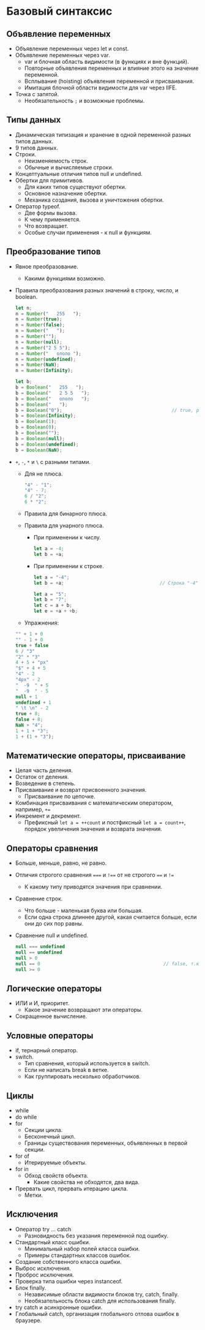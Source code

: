 # Базовый синтаксис

## Объявление переменных

* Объявление переменных через let и const.
* Объявление переменных через var.
  * var и блочная область видимости (в функциях и вне функций).
  * Повторные объявления переменных и влияние этого на значение переменной.
  * Всплывание (hoisting) объявления переменной и присваивания.
  * Имитация блочной области видимости для var через IIFE.
* Точка с запятой.
  * Необязательность `;` и возможные проблемы.

## Типы данных

* Динамическая типизация и хранение в одной переменной разных типов данных.
* 9 типов данных.
* Строки.
  * Неизменяемость строк.
  * Обычные и вычисляемые строки.
* Концептуальные отличия типов null и undefined.
* Обертки для примитивов.
  * Для каких типов существуют обертки.
  * Основное назначение обертки.
  * Механика создания, вызова и уничтожения обертки.
* Оператор typeof.
  * Две формы вызова.
  * К чему применяется.
  * Что возвращает.
  * Особые случаи применения - к null и функциям.

## Преобразование типов

* Явное преобразование.

  * Какими функциями возможно.

* Правила преобразования разных значений в строку, число, и boolean.

  ```javascript
  let n;
  n = Number("   255   ");                                                    // 255
  n = Number(true);                                                           // 1
  n = Number(false);                                                          // 0
  n = Number("   ");                                                          // 0
  n = Number("");                                                             // 0
  n = Number(null);                                                           // 0
  n = Number("2 5 5");                                                        // NaN
  n = Number("   ололо ");                                                    // NaN
  n = Number(undefined);                                                      // NaN
  n = Number(NaN);                                                            // NaN
  n = Number(Infinity);                                                       // Infinity
  ```

  ```javascript
  let b;
  b = Boolean("   255   ");                                                   // true
  b = Boolean("   2 5 5   ");                                                 // true
  b = Boolean("   ололо   ");                                                 // true
  b = Boolean("   ");                                                         // true
  b = Boolean("0");                                        // true, расц. как непустая строка
  b = Boolean(Infinity);                                                      // true
  b = Boolean(1);                                                             // true
  b = Boolean(0);                                                             // false
  b = Boolean("");                                                            // false
  b = Boolean(null);                                                          // false
  b = Boolean(undefined);                                                     // false
  b = Boolean(NaN);                                                           // false
  ```

* `+`, `-`, `*` и `\` с разными типами.

  * Для не плюса.

    ```javascript
    "4" - "1";                                                                        // 3
    "4" - 7;                                                                          // -3
    6 / "2";                                                                          // 3
    6 * "2";                                                                          // 12
    ```

  * Правила для бинарного плюса.

  * Правила для унарного плюса.

    * При применении к числу.

      ```javascript
      let a = -4;
      let b = +a;                                                     // -4 осталось числом
      ```

    * При применении к строке.

      ```javascript
      let a = "-4";                                                  // Это строка.
      let b = +a;                                   // Строка "-4" превратилось в число -4.
      ```

      ```javascript
      let a = "5";
      let b = "7";
      let c = a + b;                                                                 // 57
      let e = +a + +b;                                                               // 12
      ```

  * Упражнения:

  ```javascript
  "" + 1 + 0 	                                                                 // "10"
  "" - 1 + 0 	                                                                 // -1
  true + false 	                                                               // 1
  6 / "3" 	                                                                   // 2
  "2" * "3" 	                                                                 // 6
  4 + 5 + "px" 	                                                               // "9px"
  "$" + 4 + 5 	                                                               // "$45"
  "4" - 2 	                                                                   // 2
  "4px" - 2 	                                                                 // NaN
  "  -9  " + 5 	                                                               // " -9 5"
  "  -9  " - 5 	                                                               // -14
  null + 1 	                                                                   // 1
  undefined + 1 	                                                             // NaN
  " \t \n" - 2 	                                                               // -2
  true + 8;                                                                    // 9 - число
  false + 8;                                                                   // 8 - число
  NaN + "4";                                                                   // "NaN4"
  1 + 1 + "3";                                                                 // "23"
  1 + (1 + "3");                                                               // "113"
  ```



## Математические операторы, присваивание

* Целая часть деления.
* Остаток от деления.
* Возведение в степень.
* Присваивание и возврат присвоенного значения.
  * Присваивание по цепочке.
* Комбинация присваивания с математическим оператором, например, `+=`
* Инкремент и декремент.
  * Префиксный `let a = ++count` и постфиксный `let a = count++`, порядок увеличения значения и возврата значения.

## Операторы сравнения

* Больше, меньше, равно, не равно.

* Отличия строгого сравнения `===` и `!==` от не строгого `==` и `!=`

  * К какому типу приводятся значения при сравнении.

* Сравнение строк.

  * Что больше - маленькая буква или большая.
  * Если одна строка длиннее другой, какая считается больше, если они до сих пор равны.

* Сравнение null и undefined.

  ```javascript
  null === undefined                                                               // false
  null == undefined                                                                // true
  null > 0                                                                         // false
  null == 0                                             // false, т.к. null не преобр. при ==
  null >= 0                                                                        // true
  ```

## Логические операторы

* ИЛИ и И, приоритет.
  * Какое значение возвращают эти операторы.
* Сокращенное вычисление.

## Условные операторы

* if, тернарный оператор.
* switch.
  * Тип сравнения, который используется в switch.
  * Если не написать break в ветке.
  * Как группировать несколько обработчиков.

## Циклы

* while
* do while
* for
  * Секции цикла.
  * Бесконечный цикл.
  * Границы существования переменных, объявленных в первой секции.
* for of
  * Итерируемые объекты.
* for in
  * Обход свойств объекта.
    * Какие свойства не обходятся, два вида.
* Прервать цикл, прервать итерацию цикла.
  * Метки.

## Исключения

* Оператор try ... catch
  * Разновидность без указания переменной под ошибку.
* Стандартный класс ошибки.
  * Минимальный набор полей класса ошибки.
  * Примеры стандартных классов ошибок.
* Создание собственного класса ошибки.
* Выброс исключения.
* Проброс исключения.
* Проверка типа ошибки через instanceof.
* Блок finally.
  * Независимые области видимости блоков try, catch, finally.
  *  Необязательность блока catch для использования finally.
* try catch и асинхронные ошибки.
* Глобальный catch, организация глобального отлова ошибок в браузере.